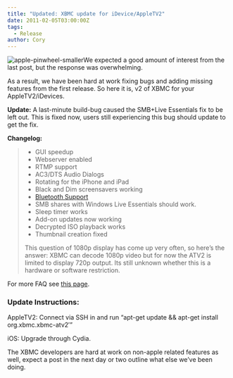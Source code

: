 ```yaml
---
title: "Updated: XBMC update for iDevice/AppleTV2"
date: 2011-02-05T03:00:00Z
tags:
  - Release
author: Cory
---
```


![](/images/blog/apple-pinwheel-smaller.webp "apple-pinwheel-smaller")We expected a good amount of interest from the last post, but the response was overwhelming.

As a result, we have been hard at work fixing bugs and adding missing features from the first release. So here it is, v2 of XBMC for your AppleTV2/iDevices.

**Update:** A last-minute build-bug caused the SMB+Live Essentials fix to be left out. This is fixed now, users still experiencing this bug should update to get the fix.

**Changelog:**

> - GUI speedup
> - Webserver enabled
> - RTMP support
> - AC3/DTS Audio Dialogs
> - Rotating for the iPhone and iPad
> - Black and Dim screensavers working
> - [Bluetooth Support](https://forum.kodi.tv/showthread.php?pid=706047%23pid706047)
> - SMB shares with Windows Live Essentials should work.
> - Sleep timer works
> - Add-on updates now working
> - Decrypted ISO playback works
> - Thumbnail creation fixed
>
> This question of 1080p display has come up very often, so here’s the answer: XBMC can decode 1080p video but for now the ATV2 is limited to display 720p output. Its still unknown whether this is a hardware or software restriction.

For more FAQ see [this page](https://kodi.wiki/view/XBMC_for_iOS_specific_FAQ).

### Update Instructions:

AppleTV2: Connect via SSH in and run “apt-get update && apt-get install org.xbmc.xbmc-atv2′”

iOS: Upgrade through Cydia.

The XBMC developers are hard at work on non-apple related features as well, expect a post in the next day or two outline what else we’ve been doing.
